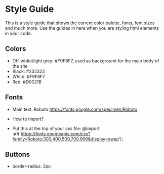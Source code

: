 # Style Guide

This is a style guide that shows the current color palette, fonts, font sizes and much more. Use the guides in here when you are styling html elements in your code.

## Colors

- Off-white/light grey: #F9F8F7, used as background for the main body of the site 
- Black: #232323
- White: #F9F8F7
- Red: #D0021B


## Fonts
- Main text: Roboto
https://fonts.google.com/specimen/Roboto

- How to import?
- Put this at the top of your css file: 
@import url('https://fonts.googleapis.com/css?family=Roboto:300,400,500,700,900&display=swap');


## Buttons
- border-radius: 3px;
